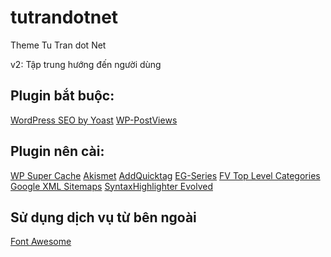 tutrandotnet
============

Theme Tu Tran dot Net

v2: Tập trung hướng đến người dùng

## Plugin bắt buộc:
[WordPress SEO by Yoast](https://wordpress.org/plugins/wordpress-seo/)
[WP-PostViews](https://wordpress.org/plugins/wp-postviews/)

## Plugin nên cài:
[WP Super Cache](https://wordpress.org/plugins/wp-super-cache/)
[Akismet](https://wordpress.org/plugins/akismet/)
[AddQuicktag](https://wordpress.org/plugins/addquicktag/)
[EG-Series](https://wordpress.org/plugins/eg-series/)
[FV Top Level Categories](https://wordpress.org/plugins/fv-top-level-cats/)
[Google XML Sitemaps](https://wordpress.org/plugins/google-sitemap-generator/)
[SyntaxHighlighter Evolved](https://wordpress.org/plugins/syntaxhighlighter/)

## Sử dụng dịch vụ từ bên ngoài
[Font Awesome](http://fortawesome.github.io/Font-Awesome/)
